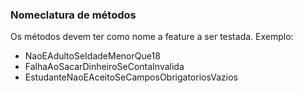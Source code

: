 ### Nomeclatura de métodos
Os métodos devem ter como nome a feature a ser testada. Exemplo:
* NaoEAdultoSeIdadeMenorQue18
* FalhaAoSacarDinheiroSeContaInvalida
* EstudanteNaoEAceitoSeCamposObrigatoriosVazios
